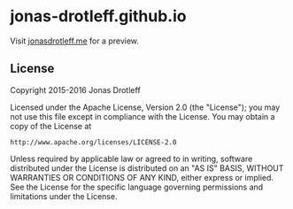 # jonas-drotleff.github.io

Visit [jonasdrotleff.me](http://jonasdrotleff.me) for a preview.

## License
Copyright 2015-2016 Jonas Drotleff

Licensed under the Apache License, Version 2.0 (the "License");
you may not use this file except in compliance with the License.
You may obtain a copy of the License at

    http://www.apache.org/licenses/LICENSE-2.0

Unless required by applicable law or agreed to in writing, software
distributed under the License is distributed on an "AS IS" BASIS,
WITHOUT WARRANTIES OR CONDITIONS OF ANY KIND, either express or implied.
See the License for the specific language governing permissions and
limitations under the License.
